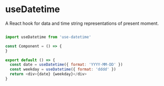 # useDatetime

A React hook for data and time string representations of present moment.

```js

import useDatetime from 'use-datetime'

const Component = () => {
}

export default () => {
  const date = useDatetime({ format: 'YYYY-MM-DD' })
  const weekday = useDatetime({ format: 'dddd' })
  return <div>{date} {weekday}</div>
}


```
